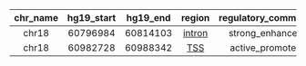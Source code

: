|chr_name|hg19_start|hg19_end|region                                                                                       |regulatory_comment|
|:--------:|:----------:|:--------:|:---------------------:|:------------------:|
|chr18   |60796984  |60814103|[intron](https://genome.ucsc.edu/s/rdmorin/GAMBL%20hg19?position=chr18%3A60796984%2D60814103)|strong_enhancer   |
|chr18   |60982728  |60988342|[TSS](https://genome.ucsc.edu/s/rdmorin/GAMBL%20hg19?position=chr18%3A60982728%2D60988342)   |active_promoter   |
